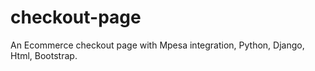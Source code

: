 # checkout-page
An Ecommerce checkout page with Mpesa integration, Python, Django, Html, Bootstrap.
